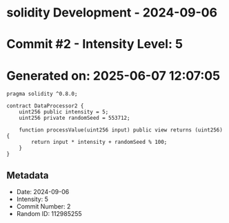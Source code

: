 ﻿# solidity Development - 2024-09-06
# Commit #2 - Intensity Level: 5
# Generated on: 2025-06-07 12:07:05
```solidity
pragma solidity ^0.8.0;

contract DataProcessor2 {
    uint256 public intensity = 5;
    uint256 private randomSeed = 553712;

    function processValue(uint256 input) public view returns (uint256) {
        return input * intensity + randomSeed % 100;
    }
}
```
## Metadata
- Date: 2024-09-06
- Intensity: 5
- Commit Number: 2
- Random ID: 112985255
